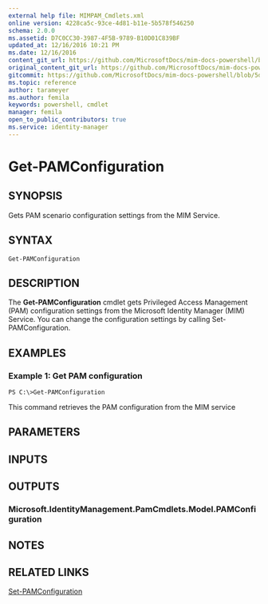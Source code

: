 ```yaml
---
external help file: MIMPAM_Cmdlets.xml
online version: 4228ca5c-93ce-4d81-b11e-5b578f546250
schema: 2.0.0
ms.assetid: D7C0CC30-3987-4F5B-9789-B10D01C839BF
updated_at: 12/16/2016 10:21 PM
ms.date: 12/16/2016
content_git_url: https://github.com/MicrosoftDocs/mim-docs-powershell/blob/master/MicrosoftIdentityManager/vlatest/Get-PAMConfiguration.md
original_content_git_url: https://github.com/MicrosoftDocs/mim-docs-powershell/blob/master/MicrosoftIdentityManager/vlatest/Get-PAMConfiguration.md
gitcommit: https://github.com/MicrosoftDocs/mim-docs-powershell/blob/5d96fa08a7ab9495ea82f55bde05b621f03e62cc/MicrosoftIdentityManager/vlatest/Get-PAMConfiguration.md
ms.topic: reference
author: tarameyer
ms.author: femila
keywords: powershell, cmdlet
manager: femila
open_to_public_contributors: true
ms.service: identity-manager
---
```


# Get-PAMConfiguration

## SYNOPSIS
Gets PAM scenario configuration settings from the MIM Service.

## SYNTAX

```
Get-PAMConfiguration
```

## DESCRIPTION
The **Get-PAMConfiguration** cmdlet gets Privileged Access Management (PAM) configuration settings from the Microsoft Identity Manager (MIM) Service.
You can change the configuration settings by calling Set-PAMConfiguration.

## EXAMPLES

### Example 1: Get PAM configuration
```
PS C:\>Get-PAMConfiguration
```

This command retrieves the PAM configuration from the MIM service

## PARAMETERS

## INPUTS

## OUTPUTS

### Microsoft.IdentityManagement.PamCmdlets.Model.PAMConfiguration

## NOTES

## RELATED LINKS

[Set-PAMConfiguration](xref:vlatest/Set-PAMConfiguration.md)

